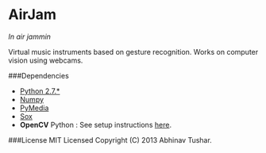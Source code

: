 AirJam
===
*In air jammin*

Virtual music instruments based on gesture recognition. Works on computer vision using webcams.

###Dependencies
* [Python 2.7.*](http://www.python.org)
* [Numpy](http://www.numpy.org)
* [PyMedia](http://www.pymedia.org)
* [Sox](http://sox.sourceforge.net)
* **OpenCV** Python : See setup instructions [here](https://opencv-python-tutroals.readthedocs.org/en/latest/py_tutorials/py_setup/py_table_of_contents_setup/py_table_of_contents_setup.html#table-of-content-setup).

###License
MIT Licensed
Copyright (C) 2013 Abhinav Tushar.